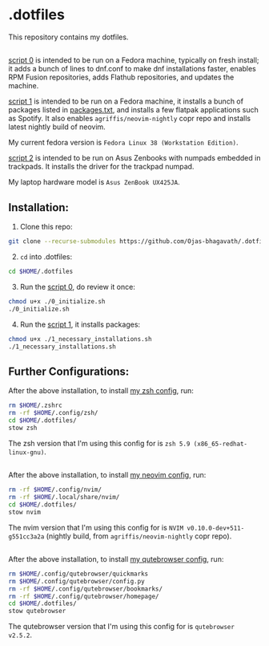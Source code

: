 # .dotfiles
This repository contains my dotfiles.
##  
  
[script 0](https://github.com/Ojas-bhagavath/.dotfiles/blob/main/scripts/0_initialize.sh) is intended to be run on a Fedora machine, typically on fresh install; it adds a bunch of lines to dnf.conf to make dnf installations faster, enables RPM Fusion repositories, adds Flathub repositories, and updates the machine.  

[script 1](https://github.com/Ojas-bhagavath/.dotfiles/blob/main/scripts/1_necessary_installations.sh) is intended to be run on a Fedora machine, it installs a bunch of packages listed in [packages.txt](https://github.com/Ojas-bhagavath/.dotfiles/blob/main/scripts/list.txt), and installs a few flatpak applications such as Spotify. It also enables ```agriffis/neovim-nightly``` copr repo and installs latest nightly build of neovim.  
  
My current fedora version is ```Fedora Linux 38 (Workstation Edition)```.  
  
[script 2](https://github.com/Ojas-bhagavath/.dotfiles/blob/main/scripts/2_trackpad_driver.sh) is intended to be run on Asus Zenbooks with numpads embedded in trackpads. It installs the driver for the trackpad numpad.  
  
My laptop hardware model is ```Asus ZenBook UX425JA```.  
  
## Installation: 
1. Clone this repo:  
```bash
git clone --recurse-submodules https://github.com/Ojas-bhagavath/.dotfiles.git $HOME/.dotfiles/
```  
  
2. `cd` into .dotfiles:  
```bash
cd $HOME/.dotfiles
```  
  
3. Run the [script 0](https://github.com/Ojas-bhagavath/.dotfiles/blob/main/scripts/0_initialize.sh), do review it once:  
```bash
chmod u+x ./0_initialize.sh
./0_initialize.sh
```  
  
4. Run the [script 1](https://github.com/Ojas-bhagavath/.dotfiles/blob/main/scripts/1_necessary_installations.sh), it installs packages:  
```bash
chmod u+x ./1_necessary_installations.sh
./1_necessary_installations.sh
```  
  
## Further Configurations:  
  
After the above installation, to install [my zsh config](https://github.com/Ojas-bhagavath/zsh#zsh), run:
```bash
rm $HOME/.zshrc
rm -rf $HOME/.config/zsh/
cd $HOME/.dotfiles/
stow zsh
```  
  
The zsh version that I'm using this config for is ```zsh 5.9 (x86_65-redhat-linux-gnu)```.  
  
##  
    
After the above installation, to install [my neovim config](https://github.com/Ojas-bhagavath/nvim#nvim), run:  
```bash
rm -rf $HOME/.config/nvim/
rm -rf $HOME/.local/share/nvim/
cd $HOME/.dotfiles/
stow nvim
```  
  
The nvim version that I'm using this config for is ```NVIM v0.10.0-dev+511-g551cc3a2a``` (nightly build, from ```agriffis/neovim-nightly``` copr repo).  
  
##  
  
After the above installation, to install [my qutebrowser config](https://github.com/Ojas-bhagavath/qutebrowser#qutebrowser), run:  
```bash
rm $HOME/.config/qutebrowser/quickmarks
rm $HOME/.config/qutebrowser/config.py
rm -rf $HOME/.config/qutebrowser/bookmarks/
rm -rf $HOME/.config/qutebrowser/homepage/
cd $HOME/.dotfiles/
stow qutebrowser
```  
  
The qutebrowser version that I'm using this config for is ```qutebrowser v2.5.2```.  

